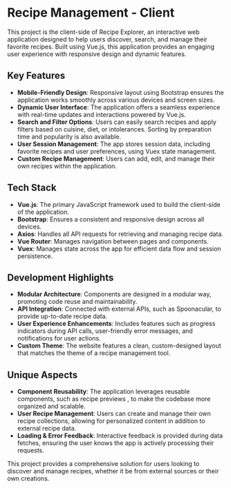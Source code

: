 # Recipe Management  - Client

This project is the client-side of Recipe Explorer, an interactive web application designed to help users discover, search, and manage their favorite recipes. Built using Vue.js, this application provides an engaging user experience with responsive design and dynamic features.

## Key Features

- **Mobile-Friendly Design**: Responsive layout using Bootstrap ensures the application works smoothly across various devices and screen sizes.
- **Dynamic User Interface**: The application offers a seamless experience with real-time updates and interactions powered by Vue.js.
- **Search and Filter Options**: Users can easily search recipes and apply filters based on cuisine, diet, or intolerances. Sorting by preparation time and popularity is also available.
- **User Session Management**: The app stores session data, including favorite recipes and user preferences, using Vuex state management.
- **Custom Recipe Management**: Users can add, edit, and manage their own recipes within the application.

## Tech Stack

- **Vue.js**: The primary JavaScript framework used to build the client-side of the application.
- **Bootstrap**: Ensures a consistent and responsive design across all devices.
- **Axios**: Handles all API requests for retrieving and managing recipe data.
- **Vue Router**: Manages navigation between pages and components.
- **Vuex**: Manages state across the app for efficient data flow and session persistence.

## Development Highlights

- **Modular Architecture**: Components are designed in a modular way, promoting code reuse and maintainability.
- **API Integration**: Connected with external APIs, such as Spoonacular, to provide up-to-date recipe data.
- **User Experience Enhancements**: Includes features such as progress indicators during API calls, user-friendly error messages, and notifications for user actions.
- **Custom Theme**: The website features a clean, custom-designed layout that matches the theme of a recipe management tool.

## Unique Aspects

- **Component Reusability**: The application leverages reusable components, such as recipe previews , to make the codebase more organized and scalable.
- **User Recipe Management**: Users can create and manage their own recipe collections, allowing for personalized content in addition to external recipe data.
- **Loading & Error Feedback**: Interactive feedback is provided during data fetches, ensuring the user knows the app is actively processing their requests.

This project provides a comprehensive solution for users looking to discover and manage recipes, whether it be from external sources or their own creations.
